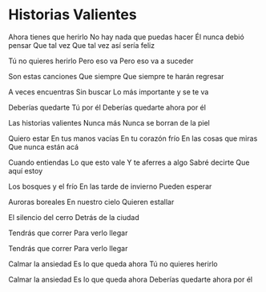 # Historias Valientes

Ahora tienes que herirlo
No hay nada que puedas hacer
Él nunca debió pensar
Que tal vez
Que tal vez así sería feliz

Tú no quieres herirlo
Pero eso va
Pero eso va a suceder

Son estas canciones
Que siempre
Que siempre te harán regresar

A veces encuentras
Sin buscar
Lo más importante y se te va

Deberías quedarte
Tú por él
Deberías quedarte ahora por él

Las historias valientes
Nunca más
Nunca se borran de la piel

Quiero estar
En tus manos vacías
En tu corazón frío
En las cosas que miras
Que nunca están acá

Cuando entiendas
Lo que esto vale
Y te aferres a algo
Sabré decirte
Que aquí estoy

Los bosques y el frío
En las tarde de invierno
Pueden esperar

Auroras boreales
En nuestro cielo
Quieren estallar

El silencio del cerro
Detrás de la ciudad

Tendrás que correr
Para verlo llegar

Tendrás que correr
Para verlo llegar

Calmar la ansiedad
Es lo que queda ahora
Tú no quieres herirlo

Calmar la ansiedad
Es lo que queda ahora
Deberías quedarte ahora por él
